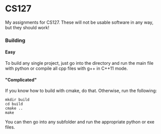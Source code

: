 # CS127
My assignments for CS127. These will not be usable software in any way, but they should work!

### Building

#### Easy
To build any single project, just go into the directory and run the main file with python or compile all cpp files with g++ in C++11 mode. 

#### "Complicated"
If you know how to build with cmake, do that. Otherwise, run the following:

```
mkdir build
cd build
cmake ..
make
```

You can then go into any subfolder and run the appropriate python or exe files.
